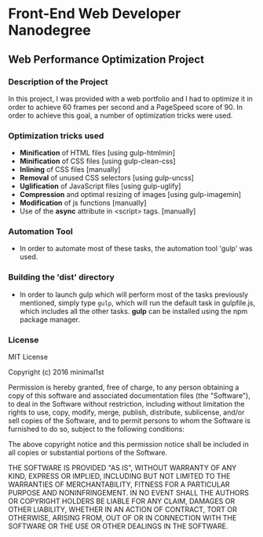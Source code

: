 # Front-End Web Developer Nanodegree

## Web Performance Optimization Project

### Description of the Project
In this project, I was provided with a web portfolio and I had to optimize it in order to achieve 60 frames per second and a PageSpeed score of 90. In order to achieve this goal, a number of optimization tricks were used.

### Optimization tricks used
- **Minification** of HTML files [using gulp-htmlmin]
- **Minification** of CSS files [using gulp-clean-css]
- **Inlining** of CSS files [manually]
- **Removal** of unused CSS selectors [using gulp-uncss]
- **Uglification** of JavaScript files [using gulp-uglify]
- **Compression** and optimal resizing of images [using gulp-imagemin]
- **Modification** of js functions [manually]
- Use of the **async** attribute in \<script> tags. [manually]

### Automation Tool 
- In order to automate most of these tasks, the automation tool 'gulp' was used.

### Building the 'dist' directory
- In order to launch gulp which will perform most of the tasks previously mentioned, simply type `gulp`, which will run the default task in gulpfile.js, which includes all the other tasks. **gulp** can be installed using the npm package manager.

### License 

MIT License

Copyright (c) 2016 minimal1st

Permission is hereby granted, free of charge, to any person obtaining a copy of this software and associated documentation files (the "Software"), to deal in the Software without restriction, including without limitation the rights to use, copy, modify, merge, publish, distribute, sublicense, and/or sell copies of the Software, and to permit persons to whom the Software is furnished to do so, subject to the following conditions:

The above copyright notice and this permission notice shall be included in all copies or substantial portions of the Software.

THE SOFTWARE IS PROVIDED "AS IS", WITHOUT WARRANTY OF ANY KIND, EXPRESS OR IMPLIED, INCLUDING BUT NOT LIMITED TO THE WARRANTIES OF MERCHANTABILITY, FITNESS FOR A PARTICULAR PURPOSE AND NONINFRINGEMENT. IN NO EVENT SHALL THE AUTHORS OR COPYRIGHT HOLDERS BE LIABLE FOR ANY CLAIM, DAMAGES OR OTHER LIABILITY, WHETHER IN AN ACTION OF CONTRACT, TORT OR OTHERWISE, ARISING FROM, OUT OF OR IN CONNECTION WITH THE SOFTWARE OR THE USE OR OTHER DEALINGS IN THE SOFTWARE.
